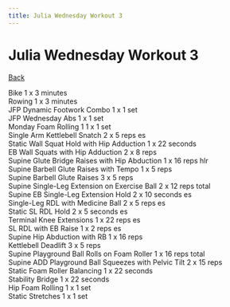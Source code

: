 ```yaml
---
title: Julia Wednesday Workout 3
---
```


# Julia Wednesday Workout 3

[Back](./index)

Bike 1 x 3 minutes<br>
Rowing 1 x 3 minutes<br>
JFP Dynamic Footwork Combo 1 x 1 set<br>
JFP Wednesday Abs 1 x 1 set<br>
Monday Foam Rolling 1 1 x 1 set<br>
Single Arm Kettlebell Snatch 2 x 5 reps es<br>
Static Wall Squat Hold with Hip Adduction 1 x 22 seconds<br>
EB Wall Squats with Hip Adduction 2 x 8 reps<br>
Supine Glute Bridge Raises with Hip Abduction 1 x 16 reps hlr<br>
Supine Barbell Glute Raises with Tempo 1 x 5 reps<br>
Supine Barbell Glute Raises 3 x 5 reps<br>
Supine Single-Leg Extension on Exercise Ball 2 x 12 reps total<br>
Supine EB Single-Leg Extension Hold 2 x 10 seconds es<br>
Single-Leg RDL with Medicine Ball 2 x 5 reps es<br>
Static SL RDL Hold 2 x 5 seconds es<br>
Terminal Knee Extensions 1 x 22 reps es<br>
SL RDL with EB Raise 1 x 2 reps es<br>
Supine Hip Abduction with RB 1 x 16 reps<br>
Kettlebell Deadlift 3 x 5 reps<br>
Supine Playground Ball Rolls on Foam Roller 1 x 16 reps total<br>
Supine ADD Playground Ball Squeezes with Pelvic Tilt 2 x 15 reps	<br>
Static Foam Roller Balancing 1 x 22 seconds<br>
Stability Bridge 1 x 22 seconds<br>
Hip Foam Rolling 1 x 1 set<br>
Static Stretches 1 x 1 set<br>
